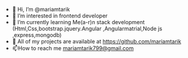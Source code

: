 - 👋 Hi, I’m @mariamtarik
- 👀 I’m interested in frontend developer
- 🌱 I’m currently learning Me(a-r)n stack development (Html,Css,bootstrap.jquery.Angular ,Angularmatrial,Node js ,express,mongodb)
- 💞️ All of my projects are available at https://github.com/mariamtarik
- 📫How to reach me mariamtarik799@gmail.com



<!---
mariamtarik/mariamtarik is a ✨ special ✨ repository because its `README.md` (this file) appears on your GitHub profile.
You can click the Preview link to take a look at your changes.
--->
